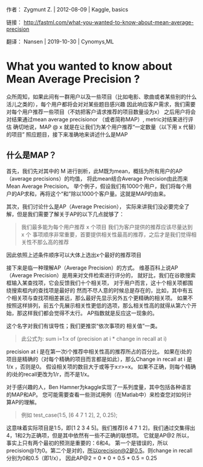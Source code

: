 作者： Zygmunt Z. | 2012-08-09 | Kaggle, basics

链接： http://fastml.com/what-you-wanted-to-know-about-mean-average-precision

翻译： Nansen | 2019-10-30 | Cynomys,ML

# What you wanted to know about Mean Average Precision ?

众所周知，如果此间有一群用户以及一些项目（比如电影、歌曲或者某些别的什么活儿之类的），每个用户都将会对对某些题目感兴趣
因此响应客户需求，我们需要对每个用户推荐一些项目（不妨把客户请求推荐的项目数量设为x）
之后用户将会对结果通过mean average precisionor （或者简称MAP）, metric对结果进行评估
确切地说，MAP @ x 就是在让我们为某个用户推荐“一定数量（以下用 x 代替）的项目”
照应题目，接下来准确地来讲述什么是MAP

## 什么是MAP？

首先，我们先对其中的 M 进行剖析，此M既为mean，概括为所有用户的AP（average precisions）的均值，
将此mean结合Average Precision由此而来Mean Average Precision。
举个例子，假设我们有1000个用户，我们将每个用户的AP求和，再将这个“和”除以1000个客户量。这就是MAP的由来。

其次，我们讨论什么是AP（Average Precision），
实际来讲我们没必要完全了解，但是我们需要了解关于AP的以下几点就够了：
>我们最多能为每个用户推荐 x 个项目
>我们为客户提供的推荐应该尽量达到 x 个
>事项顺序非常重要，首要提供相关性最高的推荐，之后才是我们觉得相关性不那么高的推荐

因此依照上述条件顺序可以大体上选出x个最好的推荐项目

接下来是临一种理解AP（Average Precision）的方式。
维基百科上说AP（Average Precision）是用来对文件检索进行评分的，
就好比，我们在谷歌搜索框输入某查找项，它会反馈我们十个相关项，
对于用户而言，这十个相关项都围绕搜索框内的查找项是最好的
然而不尽人意的时候总是存在的，比如，其中有五个相关项与查找项相差甚远，那么最好先显示另外五个更精确的相关项。
如果不按照这样排列，前五个先展示相关性更低的选项，那么相关性高的就得从第六个开始，那这样我们都会觉得不太行。
AP指数就是反应这一现象的。

这个名字对我们有误导性；我们更推崇“依次事项的 相关值”一类。

>此公式为: sum i=1:x of (precision at i * change in recall at i) 

precision at i 是在第一次i个推荐中相关性高的推荐所占的百分比。
如果在i处的项目是精确的（对每个精确的项目而言都是如此），那么Change in recall at i 是 1/x ，否则是0。
假设相关项的数目大于或等于x:r>=x。
如果不正确，则每个精确的i处的recall更改为1/r，而不是1/x。

对于感兴趣的人，Ben Hamner为kaggle实现了一系列度量，其中包括各种语言的MAP和AP。
您可能需要查看一些测试用例（在Matlab中）来检查您对如何计算AP的理解。
>例如 test_case(1:5, [6 4 7 1 2], 2, 0.25);

这意味着实际项目是1:5，即[1 2 3 4 5]。我们推荐[6 4 7 1 2]，我们通过交集得出4，1和2为正确项，但是其中依然有一些不正确的联想项。
它就是AP@2
所以，事实上只有两个最初的预测是重要的：6和4。
第一个是错误的，所以precision@1为0。第二个是对的，所以precision@2是0.5。则change in recall分别为0和0.5（即1/x），
因此AP@2 = 0 * 0 + 0.5 * 0.5 = 0.25

